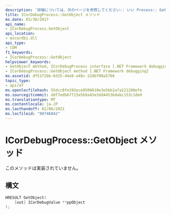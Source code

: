 ```yaml
---
description: '詳細については、次のページを参照してください:: いい Process:: GetObject メソッド'
title: ICorDebugProcess::GetObject メソッド
ms.date: 03/30/2017
api_name:
- ICorDebugProcess.GetObject
api_location:
- mscordbi.dll
api_type:
- COM
f1_keywords:
- ICorDebugProcess::GetObject
helpviewer_keywords:
- GetObject method, ICorDebugProcess interface [.NET Framework debugging]
- ICorDebugProcess::GetObject method [.NET Framework debugging]
ms.assetid: df51f2bb-6d15-44a9-a48c-22db700a5766
topic_type:
- apiref
ms.openlocfilehash: 55dcc8fe192ece8500810e3e5bb2a7a221280efe
ms.sourcegitcommit: ddf7edb67715a5b9a45e3dd44536dabc153c1de0
ms.translationtype: MT
ms.contentlocale: ja-JP
ms.lasthandoff: 02/06/2021
ms.locfileid: "99746842"
---
```

# <a name="icordebugprocessgetobject-method"></a>ICorDebugProcess::GetObject メソッド

このメソッドは実装されていません。  
  
## <a name="syntax"></a>構文  
  
```cpp  
HRESULT GetObject(  
    [out] ICorDebugValue **ppObject  
);  
```
